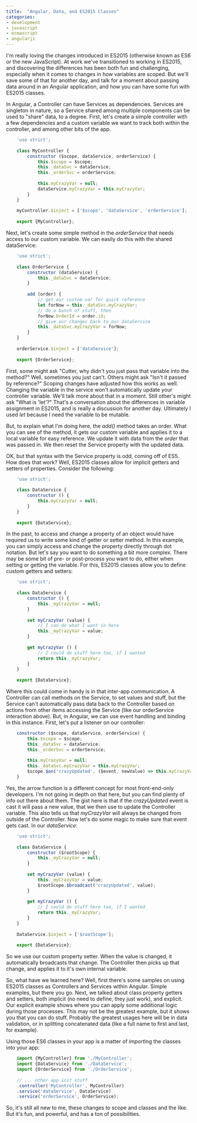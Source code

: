 ```yaml
---
title:  "Angular, Data, and ES2015 Classes"
categories: 
- development 
- javascript
- ecmascript
- angularjs
---
```

I'm really loving the changes introduced in ES2015 (otherwise known as ES6 or
  the new JavaScript). At work we've transitioned to working in ES2015, and discovering
  the differences has been both fun and challenging, especially when it comes to
  changes in how variables are scoped. But we'll save some of that for another
  day, and talk for a moment about passing data around in an Angular application,
  and how you can have some fun with ES2015 classes.

In Angular, a Controller can have Services as dependencies. Services are singleton
  in nature, so a Service shared among multiple components can be used to "share"
  data, to a degree. First, let's create a simple controller with a few dependencies
  and a custom variable we want to track both within the controller, and among
  other bits of the app.

```js
	'use strict';
	
	class MyController {
		constructor ($scope, dataService, orderService) {
			this.$scope = $scope;
			this._dataSvc = dataService;
			this._orderSvc = orderService;
			
			this.myCrazyVar = null;
			dataService.myCrazyVar = this.myCrazyVar;
		}
	}
	
	myController.$inject = ['$scope', 'dataService', 'orderService'];
	
	export {MyController};
```

Next, let's create some simple method in the *orderService* that needs
  access to our custom variable. We can easily do this with the shared dataService:

```js
	'use strict';
	
	class OrderService {
		constructor (dataService) {
			this._dataSvc = dataService;
		}
		
		add (order) {
			// get our custom var for quick reference
			let forNow = this._dataSvc.myCrazyVar;
			// do a bunch of stuff, then
			forNow.OrderId = order.id;
			// give our changes back to our dataService
			this._dataSvc.myCrazyVar = forNow;
		}
	}
	
	orderService.$inject = ['dataService'];
	
	export {OrderService};
```

First, some might ask "Cutter, why didn't you just pass that variable into the
  method?" Well, sometimes you just can't. Others might ask "Isn't it passed by
  reference?" Scoping changes have adjusted how this works as well. Changing the
  variable in the service won't automatically update your controller variable. We'll
  talk more about that in a moment. Still other's might ask "What is 'let'?"
  That's a conversation about the differences in variable assignment in ES2015, and
  is really a discussion for another day. Ultimately I used *let* because
  I need the variable to be mutable.

But, to explain what I'm doing here, the *add()* method takes an order.
  What you can see of the method, it gets our custom variable and applies it to
  a local variable for easy reference. We update it with data from the *order*
  that was passed in. We then reset the Service property with the updated data.

OK, but that syntax with the Service property is odd, coming off of ES5. How
  does that work? Well, ES2015 classes allow for implicit getters and setters of
  properties. Consider the following:

```js
	'use strict';
	
	class DataService {
		constructor () {
			this.myCrazyVar = null;
		}
	}
	
	export {DataService};
```

In the past, to access and change a property of an object would have required
  us to write some kind of getter or setter method. In this example, you can
  simply access and change the property directly through dot notation. But let's
  say you want to do something a bit more complex. There may be some bit of pre-
  or post-process you want to do, either when setting or getting the variable.
  For this, ES2015 classes allow you to define custom getters and setters:

```js
	'use strict';
	
	class DataService {
		constructor () {
			this._myCrazyVar = null;
		}
		
		set myCrazyVar (value) {
			// I can do what I want in here
			this._myCrazyVar = value;
		}
		
		get myCrazyVar () {
			// I could do stuff here too, if I wanted
			return this._myCrazyVar;
		}
	}
	
	export {DataService};
```

Where this could come in handy is in that inter-app communication. A Controller
  can call methods on the Service, to set values and stuff, but the Service can't
  automatically pass data back to the Controller based on actions from other items
  accessing the Service (like our orderService interaction above). But, in Angular,
  we can use event handling and binding in this instance. First, let's put a listener
  on our controller:

```js
	constructor ($scope, dataService, orderService) {
		this.$scope = $scope;
		this._dataSvc = dataService;
		this._orderSvc = orderService;
		
		this.myCrazyVar = null;
		this._dataSvc.myCrazyVar = this.myCrazyVar;
		$scope.$on('crazyUpdated', ($event, newValue) => this.myCrazyVar = newValue);
	}
```

Yes, the arrow function is a different concept for most front-end-only developers. I'm
  not going in depth on that here, but you can find plenty of info out there about them. The
  gist here is that if the *crazyUpdated* event is cast it will pass a new
  value, that we then use to update the Controller variable. This also tells us
  that *myCrazyVar* will always be changed from outside of the Controller.
  Now let's do some magic to make sure that event gets cast. In our *dataService*:

```js
	'use strict';
	
	class DataService {
		constructor ($rootScope) {
			this._myCrazyVar = null;
		}
		
		set myCrazyVar (value) {
			this._myCrazyVar = value;
			$rootScope.$broadcast('crazyUpdated', value);
		}
		
		get myCrazyVar () {
			// I could do stuff here too, if I wanted
			return this._myCrazyVar;
		}
	}
	
	DataService.$inject = ['$rootScope'];
	
	export {DataService};
```

So we use our custom property setter. When the value is changed, it automatically
  broadcasts that change. The Controller then picks up that change, and applies it
  to it's own internal variable.

So, what have we learned here? Well, first there's some samples on using ES2015
  classes as Controllers and Services within Angular. Simple examples, but there
  you go. Next, we talked about class property getters and setters, both implicit
  (no need to define, they just work), and explicit. Our explicit example shows
  where you can apply some additional logic during those processes. This may not
  be the greatest example, but it shows you that you can do stuff. Probably the
  greatest usages here will be in data validation, or in splitting concatenated
  data (like a full name to first and last, for example).

Using those ES6 classes in your app is a matter of *import*ing the
  classes into your app:

```js
	import {MyController} from './MyController';
	import {DataService} from './DataService';
	import {OrderService} from './OrderService';
	
	// ... other app init stuff
	.controller('MyController', MyController)
	.service('dataService', DataService)
	.service('orderService', OrderService);
```

So, it's still all new to me, these changes to scope and classes and the like.
  But it's fun, and powerful, and has a ton of possibilities. 